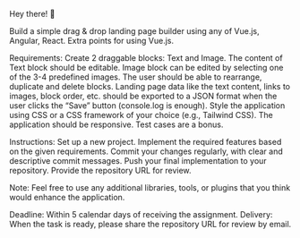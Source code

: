 Hey there! 👋


Build a simple drag & drop landing page builder using any of Vue.js, Angular, React. Extra points for using Vue.js.

Requirements:
Create 2 draggable blocks: Text and Image.
The content of Text block should be editable.
Image block can be edited by selecting one of the 3-4 predefined images.
The user should be able to rearrange, duplicate and delete blocks.
Landing page data like the text content, links to images, block order, etc. should be exported to a JSON format when the user clicks the “Save” button (console.log is enough).
Style the application using CSS or a CSS framework of your choice (e.g., Tailwind CSS).
The application should be responsive.
Test cases are a bonus.

Instructions:
Set up a new project.
Implement the required features based on the given requirements.
Commit your changes regularly, with clear and descriptive commit messages.
Push your final implementation to your repository.
Provide the repository URL for review.


Note: Feel free to use any additional libraries, tools, or plugins that you think would enhance the application.


Deadline: Within 5 calendar days of receiving the assignment.
Delivery: When the task is ready, please share the repository URL for review by email.
